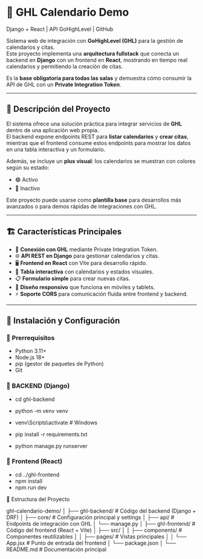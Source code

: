 # 📅 GHL Calendario Demo
Django + React | API GoHighLevel | GitHub

Sistema web de integración con **GoHighLevel (GHL)** para la gestión de calendarios y citas.  
Este proyecto implementa una **arquitectura fullstack** que conecta un backend en **Django** con un frontend en **React**, mostrando en tiempo real calendarios y permitiendo la creación de citas.  

Es la **base obligatoria para todas las salas** y demuestra cómo consumir la API de GHL con un **Private Integration Token**.

---

## 📖 Descripción del Proyecto
El sistema ofrece una solución práctica para integrar servicios de **GHL** dentro de una aplicación web propia.  
El backend expone endpoints REST para **listar calendarios** y **crear citas**, mientras que el frontend consume estos endpoints para mostrar los datos en una tabla interactiva y un formulario.  

Además, se incluye un **plus visual**: los calendarios se muestran con colores según su estado:
- 🟢 Activo  
- 🔴 Inactivo  

Este proyecto puede usarse como **plantilla base** para desarrollos más avanzados o para demos rápidas de integraciones con GHL.

---

## 🏗️ Características Principales
- 🔐 **Conexión con GHL** mediante Private Integration Token.  
- 🌐 **API REST en Django** para gestionar calendarios y citas.  
- 🖥️ **Frontend en React** con Vite para desarrollo rápido.  
- 🎨 **Tabla interactiva** con calendarios y estados visuales.  
- 📋 **Formulario simple** para crear nuevas citas.  
- 📱 **Diseño responsivo** que funciona en móviles y tablets.  
- ⚡ **Soporte CORS** para comunicación fluida entre frontend y backend.  

---

## 🚀 Instalación y Configuración

### 🔹 Prerrequisitos
- Python 3.11+  
- Node.js 18+  
- pip (gestor de paquetes de Python)  
- Git  


### 🔹 BACKEND (Django)

- cd ghl-backend
- python -m venv venv

- venv\Scripts\activate      # Windows

- pip install -r requirements.txt
- python manage.py runserver

### 🔹 Frontend (React)

- cd ../ghl-frontend
- npm install
- npm run dev

📁 Estructura del Proyecto

ghl-calendario-demo/
│
├── ghl-backend/         # Código del backend (Django + DRF)
│   ├── core/            # Configuración principal y settings
│   ├── api/             # Endpoints de integración con GHL
│   └── manage.py
│
├── ghl-frontend/        # Código del frontend (React + Vite)
│   ├── src/
│   │   ├── components/  # Componentes reutilizables
│   │   ├── pages/       # Vistas principales
│   │   └── App.jsx      # Punto de entrada del frontend
│   └── package.json
│
└── README.md            # Documentación principal



